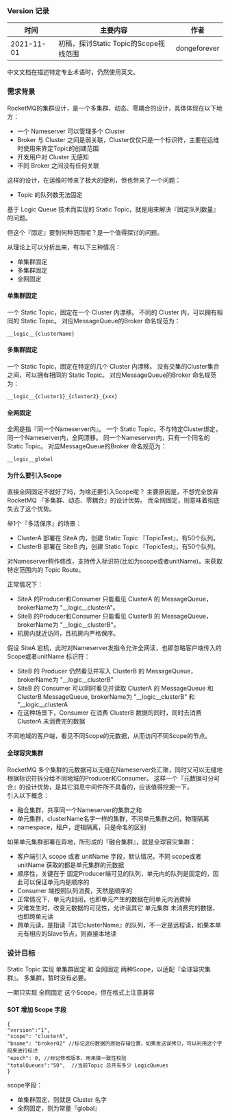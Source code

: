 ### Version 记录
| 时间 | 主要内容 | 作者 |
| --- | --- | --- |
| 2021-11-01 | 初稿，探讨Static Topic的Scope视线范围 | dongeforever |


中文文档在描述特定专业术语时，仍然使用英文。

### 需求背景
RocketMQ的集群设计，是一个多集群、动态、零耦合的设计，具体体现在以下地方：
- 一个 Nameserver 可以管理多个 Cluster
- Broker 与 Cluster 之间是弱关联，Cluster仅仅只是一个标识符，主要在运维时使用来界定Topic的创建范围
- 开发用户对 Cluster 无感知
- 不同 Broker 之间没有任何关联

这样的设计，在运维时带来了极大的便利，但也带来了一个问题：
- Topic 的队列数无法固定

基于 Logic Queue 技术而实现的 Static Topic，就是用来解决『固定队列数量』的问题。

但这个『固定』要到何种范围呢？是一个值得探讨的问题。

从理论上可以分析出来，有以下三种情况：
- 单集群固定
- 多集群固定
- 全网固定

#### 单集群固定
一个 Static Topic，固定在一个 Cluster 内漂移。
不同的 Cluster 内，可以拥有相同的 Static Topic。
对应MessageQueue的Broker 命名规范为：
```
__logic__{clusterName}
```
#### 多集群固定
一个 Static Topic，固定在特定的几个 Cluster 内漂移。
没有交集的Cluster集合之间，可以拥有相同的 Static Topic。
对应MessageQueue的Broker 命名规范为：
```
__logic__{cluster1}_{cluster2}_{xxx}
```
#### 全网固定
全网是指『同一个Nameserver内』。
一个 Static Topic，不与特定Cluster绑定，同一个Nameserver内，全网漂移。
同一个Nameserver内，只有一个同名的 Static Topic。
对应MessageQueue的Broker 命名规范为：
```
__logic__global
```
#### 为什么要引入Scope
直接全网固定不就好了吗，为啥还要引入Scope呢？
主要原因是，不想完全放弃 RocketMQ 『多集群、动态、零耦合』的设计优势。
而全网固定，则意味着彻底失去了这个优势。

举1个『多活保序』的场景：
- ClusterA 部署在 SiteA 内，创建 Static Topic 『TopicTest』，有50个队列。
- ClusterB 部署在 SiteB 内，创建 Static Topic 『TopicTest』，有50个队列。

对Nameserver稍作修改，支持传入标识符(比如为scope或者unitName)，来获取特定范围内的 Topic Route。

正常情况下：
- SiteA 的Producer和Consumer 只能看见 ClusterA 的 MessageQueue，brokerName为 "__logic__clusterA"。
- SiteB 的Producer和Consumer 只能看见 ClusterB 的 MessageQueue，brokerName为 "__logic__clusterB"。
- 机房内就近访问，且机房内严格保序。

假设 SiteA 宕机，此时对Nameserver发指令允许全网读，也即忽略客户端传入的 Scope或者unitName 标识符：
- SiteB 的 Producer 仍然看见并写入 ClusterB 的 MessageQueue，brokerName为 "__logic__clusterB"
- SiteB 的 Consumer 可以同时看见并读取 ClusterA 的 MessageQueue 和 ClusterB MessageQueue, brokerName为 "__logic__clusterB" 和 "__logic__clusterA
- 在这种场景下，Consumer 在消费 ClusterB 数据的同时，同时去消费 ClusterA 未消费完的数据

不同地域的客户端，看见不同Scope的元数据，从而访问不同Scope的节点。

#### 全球容灾集群
RocketMQ 多个集群的元数据可以无缝在Nameserver处汇聚，同时又可以无缝地根据标识符拆分给不同地域的Producer和Consumer。
这样一个『元数据可分可合』的设计优势，是其它消息中间件所不具备的，应该值得挖掘一下。  
引入以下概念：
- 融合集群，共享同一个Nameserver的集群之和
- 单元集群，clusterName名字一样的集群，不同单元集群之间，物理隔离
- namespace，租户，逻辑隔离，只是命名的区别

如果单元集群部署在异地，所形成的『融合集群』，就是全球容灾集群：
- 客户端引入 scope 或者 unitName 字段，默认情况，不同 scope或者unitName 获取的都是单元集群的元数据
- 顺序性，关键在于 固定Producer端可见的队列，单元内的队列是固定的，因此可以保证单元内是顺序的
- Consumer 端按照队列消费，天然是顺序的
- 正常情况下，单元内封闭，也即单元产生的数据在同单元内消费掉
- 灾难发生时，改变元数据的可见性，允许读其它 单元集群 未消费完的数据，也即跨单元读
- 跨单元读，是指读『其它clusterName』的队列，不一定是远程读，如果本单元有相应的Slave节点，则直接本地读

### 设计目标
Static Topic 实现 单集群固定 和 全网固定 两种Scope，以适配『全球容灾集群』。
多集群，暂时没有必要。

一期只实现 全网固定 这个Scope，但在格式上注意兼容

#### SOT 增加 Scope 字段
```
{
"version":"1",
"scope": "clusterA",
"bname": "broker02" //标记这份数据的原始存储位置，如果发送误拷贝，可以利用这个字段来进行标识
"epoch": 0, //标记修改版本，用来做一致性校验
"totalQueues":"50",  //当前Topic 总共有多少 LogicQueues
}
```

scope字段：
- 单集群固定，则就是 Cluster 名字
- 全网固定，则为常量『global』








